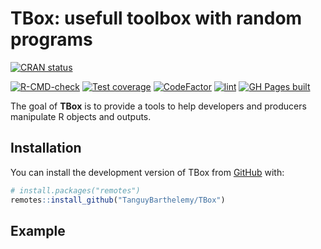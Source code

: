 
<!-- README.md is generated from README.Rmd. Please edit that file -->

# TBox: usefull toolbox with random programs

<!-- badges: start -->

[![CRAN
status](https://www.r-pkg.org/badges/version/TBox)](https://CRAN.R-project.org/package=TBox)

[![R-CMD-check](https://github.com/TanguyBarthelemy/TBox/actions/workflows/R-CMD-check.yaml/badge.svg)](https://github.com/TanguyBarthelemy/TBox/actions/workflows/R-CMD-check.yaml)
[![Test
coverage](https://codecov.io/gh/TanguyBarthelemy/TBox/branch/main/graph/badge.svg)](https://app.codecov.io/gh/TanguyBarthelemy/TBox?branch=main)
[![CodeFactor](https://www.codefactor.io/repository/github/tanguybarthelemy/tbox/badge/main)](https://www.codefactor.io/repository/github/tanguybarthelemy/tbox/overview/main)
[![lint](https://github.com/TanguyBarthelemy/TBox/actions/workflows/lint.yaml/badge.svg)](https://github.com/TanguyBarthelemy/TBox/actions/workflows/lint.yaml)
[![GH Pages
built](https://github.com/TanguyBarthelemy/TBox/actions/workflows/pkgdown.yaml/badge.svg)](https://github.com/TanguyBarthelemy/TBox/actions/workflows/pkgdown.yaml)
<!-- badges: end -->

The goal of **TBox** is to provide a tools to help developers and
producers manipulate R objects and outputs.

## Installation

You can install the development version of TBox from
[GitHub](https://github.com/) with:

``` r
# install.packages("remotes")
remotes::install_github("TanguyBarthelemy/TBox")
```

## Example
